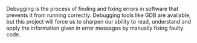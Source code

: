 Debugging is the process of finding and fixing errors in software that prevents
it from running correctly. Debugging tools like GDB are available, but this
project will force us to sharpen our ability to read, understand and apply the
information given in error messages by manually fixing faulty code.